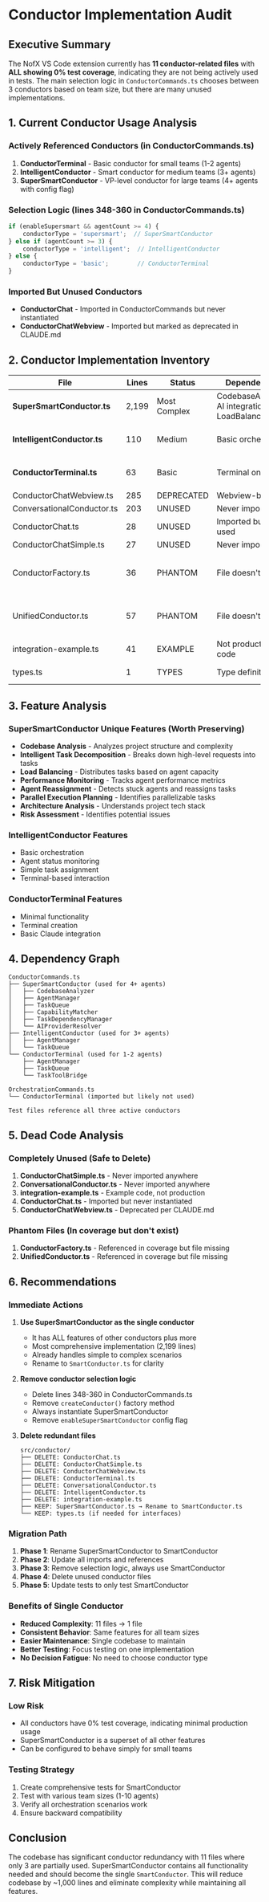 # Conductor Implementation Audit

## Executive Summary
The NofX VS Code extension currently has **11 conductor-related files** with **ALL showing 0% test coverage**, indicating they are not being actively used in tests. The main selection logic in `ConductorCommands.ts` chooses between 3 conductors based on team size, but there are many unused implementations.

## 1. Current Conductor Usage Analysis

### Actively Referenced Conductors (in ConductorCommands.ts)
1. **ConductorTerminal** - Basic conductor for small teams (1-2 agents)
2. **IntelligentConductor** - Smart conductor for medium teams (3+ agents)  
3. **SuperSmartConductor** - VP-level conductor for large teams (4+ agents with config flag)

### Selection Logic (lines 348-360 in ConductorCommands.ts)
```typescript
if (enableSupersmart && agentCount >= 4) {
    conductorType = 'supersmart';  // SuperSmartConductor
} else if (agentCount >= 3) {
    conductorType = 'intelligent';  // IntelligentConductor
} else {
    conductorType = 'basic';        // ConductorTerminal
}
```

### Imported But Unused Conductors
- **ConductorChat** - Imported in ConductorCommands but never instantiated
- **ConductorChatWebview** - Imported but marked as deprecated in CLAUDE.md

## 2. Conductor Implementation Inventory

| File | Lines | Status | Dependencies | Usage |
|------|-------|--------|--------------|--------|
| **SuperSmartConductor.ts** | 2,199 | Most Complex | CodebaseAnalyzer, AI integration, LoadBalancing | Selected for large teams |
| **IntelligentConductor.ts** | 110 | Medium | Basic orchestration | Selected for medium teams |
| **ConductorTerminal.ts** | 63 | Basic | Terminal only | Selected for small teams |
| ConductorChatWebview.ts | 285 | DEPRECATED | Webview-based | Never used |
| ConversationalConductor.ts | 203 | UNUSED | Never imported | Dead code |
| ConductorChat.ts | 28 | UNUSED | Imported but not used | Dead code |
| ConductorChatSimple.ts | 27 | UNUSED | Never imported | Dead code |
| ConductorFactory.ts | 36 | PHANTOM | File doesn't exist | Referenced in coverage only |
| UnifiedConductor.ts | 57 | PHANTOM | File doesn't exist | Referenced in coverage only |
| integration-example.ts | 41 | EXAMPLE | Not production code | Dead code |
| types.ts | 1 | TYPES | Type definitions | Keep if needed |

## 3. Feature Analysis

### SuperSmartConductor Unique Features (Worth Preserving)
- **Codebase Analysis** - Analyzes project structure and complexity
- **Intelligent Task Decomposition** - Breaks down high-level requests into tasks
- **Load Balancing** - Distributes tasks based on agent capacity
- **Performance Monitoring** - Tracks agent performance metrics
- **Agent Reassignment** - Detects stuck agents and reassigns tasks
- **Parallel Execution Planning** - Identifies parallelizable tasks
- **Architecture Analysis** - Understands project tech stack
- **Risk Assessment** - Identifies potential issues

### IntelligentConductor Features
- Basic orchestration
- Agent status monitoring
- Simple task assignment
- Terminal-based interaction

### ConductorTerminal Features
- Minimal functionality
- Terminal creation
- Basic Claude integration

## 4. Dependency Graph

```
ConductorCommands.ts
├── SuperSmartConductor (used for 4+ agents)
│   ├── CodebaseAnalyzer
│   ├── AgentManager
│   ├── TaskQueue
│   ├── CapabilityMatcher
│   ├── TaskDependencyManager
│   └── AIProviderResolver
├── IntelligentConductor (used for 3+ agents)
│   ├── AgentManager
│   └── TaskQueue
└── ConductorTerminal (used for 1-2 agents)
    ├── AgentManager
    ├── TaskQueue
    └── TaskToolBridge

OrchestrationCommands.ts
└── ConductorTerminal (imported but likely not used)

Test files reference all three active conductors
```

## 5. Dead Code Analysis

### Completely Unused (Safe to Delete)
1. **ConductorChatSimple.ts** - Never imported anywhere
2. **ConversationalConductor.ts** - Never imported anywhere
3. **integration-example.ts** - Example code, not production
4. **ConductorChat.ts** - Imported but never instantiated
5. **ConductorChatWebview.ts** - Deprecated per CLAUDE.md

### Phantom Files (In coverage but don't exist)
1. **ConductorFactory.ts** - Referenced in coverage but file missing
2. **UnifiedConductor.ts** - Referenced in coverage but file missing

## 6. Recommendations

### Immediate Actions

1. **Use SuperSmartConductor as the single conductor**
   - It has ALL features of other conductors plus more
   - Most comprehensive implementation (2,199 lines)
   - Already handles simple to complex scenarios
   - Rename to `SmartConductor.ts` for clarity

2. **Remove conductor selection logic**
   - Delete lines 348-360 in ConductorCommands.ts
   - Remove `createConductor()` factory method
   - Always instantiate SuperSmartConductor
   - Remove `enableSuperSmartConductor` config flag

3. **Delete redundant files**
   ```
   src/conductor/
   ├── DELETE: ConductorChat.ts
   ├── DELETE: ConductorChatSimple.ts  
   ├── DELETE: ConductorChatWebview.ts
   ├── DELETE: ConductorTerminal.ts
   ├── DELETE: ConversationalConductor.ts
   ├── DELETE: IntelligentConductor.ts
   ├── DELETE: integration-example.ts
   ├── KEEP: SuperSmartConductor.ts → Rename to SmartConductor.ts
   └── KEEP: types.ts (if needed for interfaces)
   ```

### Migration Path

1. **Phase 1**: Rename SuperSmartConductor to SmartConductor
2. **Phase 2**: Update all imports and references
3. **Phase 3**: Remove selection logic, always use SmartConductor
4. **Phase 4**: Delete unused conductor files
5. **Phase 5**: Update tests to only test SmartConductor

### Benefits of Single Conductor

- **Reduced Complexity**: 11 files → 1 file
- **Consistent Behavior**: Same features for all team sizes
- **Easier Maintenance**: Single codebase to maintain
- **Better Testing**: Focus testing on one implementation
- **No Decision Fatigue**: No need to choose conductor type

## 7. Risk Mitigation

### Low Risk
- All conductors have 0% test coverage, indicating minimal production usage
- SuperSmartConductor is a superset of all other features
- Can be configured to behave simply for small teams

### Testing Strategy
1. Create comprehensive tests for SmartConductor
2. Test with various team sizes (1-10 agents)
3. Verify all orchestration scenarios work
4. Ensure backward compatibility

## Conclusion

The codebase has significant conductor redundancy with 11 files where only 3 are partially used. SuperSmartConductor contains all functionality needed and should become the single `SmartConductor`. This will reduce codebase by ~1,000 lines and eliminate complexity while maintaining all features.